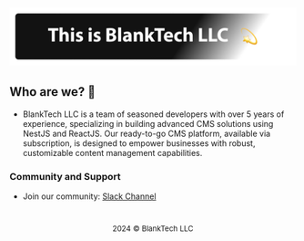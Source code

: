<div align="center">
<h2>
<img src="https://github.com/BlankTech-dev/.github/blob/main/profile/BlankTechBanner.png?raw=true">
</h2>
</div>

## Who are we? 🧐
- BlankTech LLC is a team of seasoned developers with over 5 years of experience, specializing in building advanced CMS solutions using NestJS and ReactJS. Our ready-to-go CMS platform, available via subscription, is designed to empower businesses with robust, customizable content management capabilities.

### Community and Support
- Join our community: [Slack Channel](https://join.slack.com/t/blanktechllc/shared_invite/zt-2kqfeyu1s-0PU34uFEeD5DW9mXDIH_rQ)

#
<div align="center"><font size="2px;">2024 © BlankTech LLC</font></div>
<!--
**Here are some ideas to get you started:**

🙋‍♀️ A short introduction - what is your organization all about?
🌈 Contribution guidelines - how can the community get involved?
👩‍💻 Useful resources - where can the community find your docs? Is there anything else the community should know?
🍿 Fun facts - what does your team eat for breakfast?
🧙 Remember, you can do mighty things with the power of [Markdown](https://docs.github.com/github/writing-on-github/getting-started-with-writing-and-formatting-on-github/basic-writing-and-formatting-syntax)
-->
